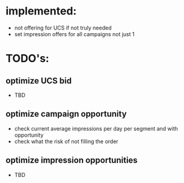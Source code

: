 # implemented: 
- not offering for UCS if not truly needed
- set impression offers for all campaigns not just 1 
 
# TODO's:  
## optimize UCS bid  
- TBD  

## optimize campaign opportunity
- check current average impressions per day per segment and with opportunity
- check what the risk of not filling the order

## optimize impression opportunities
- TBD   
 